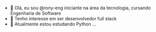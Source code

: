 - 👋 Olá, eu sou @rony-eng iniciante na área da tecnologia, cursando Engenharia de Software
- 👀 Tenho interesse em ser desenvolvedor full stack 
- 🌱 Atualmente estou estudando Python ...

<!---
rony-eng/rony-eng is a ✨ special ✨ repository because its `README.md` (this file) appears on your GitHub profile.
You can click the Preview link to take a look at your changes.
--->
